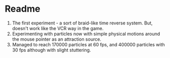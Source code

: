 # Readme

1. The first experiment - a sort of braid-like time reverse system. But, doesn't work like the VCR way in the game. 
2. Experimenting with particles now with simple physical motions around the mouse pointer as an attraction source.
3. Managed to reach 170000 particles at 60 fps, and 400000 particles with 30 fps although with slight stuttering.
